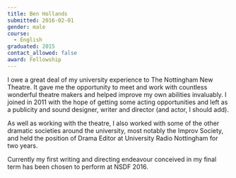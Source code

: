```yaml
---
title: Ben Hollands
submitted: 2016-02-01
gender: male
course:
  - English
graduated: 2015
contact_allowed: false
award: Fellowship
---
```


I owe a great deal of my university experience to The Nottingham New Theatre. It gave me the opportunity to meet and work with countless wonderful theatre makers and helped improve my own abilities invaluably. I joined in 2011 with the hope of getting some acting opportunities and left as a publicity and sound designer, writer and director (and actor, I should add).

As well as working with the theatre, I also worked with some of the other dramatic societies around the university, most notably the Improv Society, and held the position of Drama Editor at University Radio Nottingham for two years.

Currently my first writing and directing endeavour conceived in my final term has been chosen to perform at NSDF 2016.
